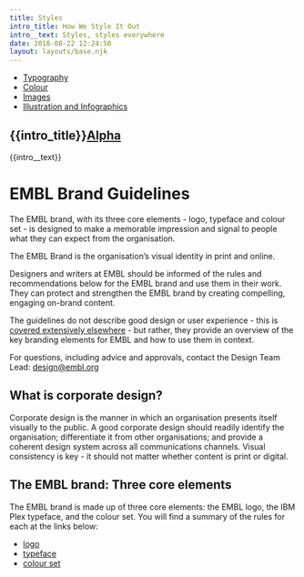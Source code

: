 ```yaml
---
title: Styles
intro_title: How We Style It Out
intro__text: Styles, styles everywhere
date: 2018-08-22 12:24:50
layout: layouts/base.njk
---
```


<nav class="vf-navigation vf-navigation--main">
  <ul class="vf-navigation__list | vf-list--inline">
    <li class="vf-navigation__item"><a href="/styles/typography/" class="vf-navigation__link">Typography</a></li>
    <li class="vf-navigation__item"><a href="/styles/colour/" class="vf-navigation__link">Colour</a></li>
    <li class="vf-navigation__item"><a href="/styles/images/" class="vf-navigation__link">Images</a></li>
    <li class="vf-navigation__item"><a href="/styles/illustration-and-infographics/" class="vf-navigation__link">Illustration and Infographics</a></li>
  </ul>
</nav>


<section class="vf-intro | embl-grid embl-grid--has-centered-content">
  <div></div>
  <div>
    <h1 class="vf-intro__heading vf-intro__heading--has-tag">{{intro_title}}<a href="" class="vf-badge vf-badge--primary vf-badge--phases">Alpha</a></h1>
    <p class="vf-intro__text">{{intro__text}}</p>

  </div>
</section>


# EMBL Brand Guidelines

The EMBL brand, with its three core elements - logo, typeface and colour set - is designed to make a memorable impression and signal to people what they can expect from the organisation.

The EMBL Brand is the organisation’s visual identity in print and online.

Designers and writers at EMBL should be informed of the rules and recommendations below for the EMBL brand and use them in their work. They can protect and strengthen the EMBL brand by creating compelling, engaging on-brand content.

The guidelines do not describe good design or user experience - this is [covered extensively elsewhere](https://1stwebdesigner.com/top-10-ux-blogs/) - but rather, they provide an overview of the key branding elements for EMBL and how to use them in context.

For questions, including advice and approvals, contact the Design Team Lead: [design@embl.org](mailto:design@embl.org)

## What is corporate design?

Corporate design is the manner in which an organisation presents itself visually to the public. A good corporate design should readily identify the organisation; differentiate it from other organisations; and provide a coherent design system across all communications channels.  Visual consistency is key - it should not matter whether content is print or digital.

## The EMBL brand: Three core elements

The EMBL brand is made up of three core elements: the EMBL logo, the IBM Plex typeface, and the colour set. You will find a summary of the rules for each at the links below:

- [logo](embl-logo.md)
- [typeface](typeface.md)
- [colour set](colours.md)
